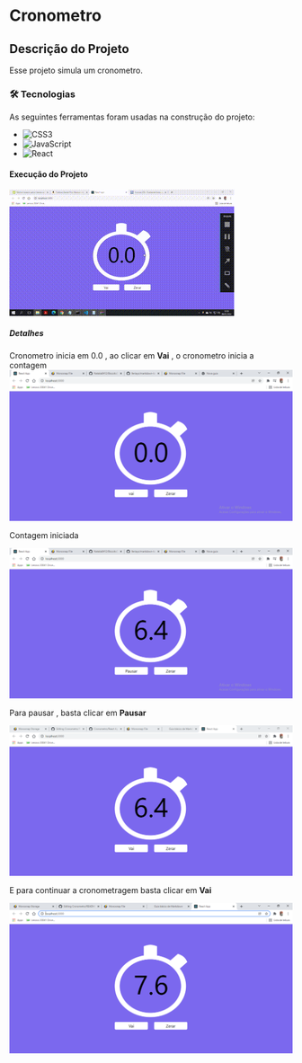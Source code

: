 # Cronometro

## Descrição do Projeto

Esse projeto  simula um cronometro.


### 🛠 Tecnologias

As seguintes ferramentas foram usadas na construção do projeto:

- ![CSS3](https://img.shields.io/badge/css3-%231572B6.svg?style=for-the-badge&logo=css3&logoColor=white)
- ![JavaScript](https://img.shields.io/badge/javascript-%23323330.svg?style=for-the-badge&logo=javascript&logoColor=%23F7DF1E)
- ![React](https://img.shields.io/badge/react-%2320232a.svg?style=for-the-badge&logo=react&logoColor=%2361DAFB)



#### Execução do Projeto
![Gif da execução do Cronometro ](https://github.com/Natalia0412/Cronometro/blob/f363df07ec3b4202edc15733260c1b89ecd184b6/2.gif)



##### Detalhes
Cronometro inicia em 0.0 , ao clicar em **Vai** , o cronometro inicia a contagem
![Inicio](https://github.com/Natalia0412/Cronometro/blob/895975e52bade87dd1cf24ab40986262bba47ed5/React%20App_1.png)

Contagem iniciada

![Meio](https://github.com/Natalia0412/Cronometro/blob/895975e52bade87dd1cf24ab40986262bba47ed5/React%20App_2.png)

Para pausar , basta clicar em **Pausar**

![](https://github.com/Natalia0412/Cronometro/blob/105be831733424be97f37dbbeb3e1e02bc99350b/React%20App_4.png)

E para continuar a cronometragem basta clicar em **Vai**

![](https://github.com/Natalia0412/Cronometro/blob/84434efed47b829448a9c1f9cfa1a7188c5dc15b/React%20App_3.png)


